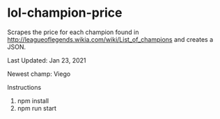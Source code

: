 # lol-champion-price

Scrapes the price for each champion found in http://leagueoflegends.wikia.com/wiki/List_of_champions and creates a JSON.

Last Updated: Jan 23, 2021

Newest champ: Viego

Instructions

1. npm install
2. npm run start
